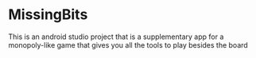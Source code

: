 # MissingBits
This is an android studio project that is a supplementary app for a monopoly-like game that gives you all the tools to play besides the board
